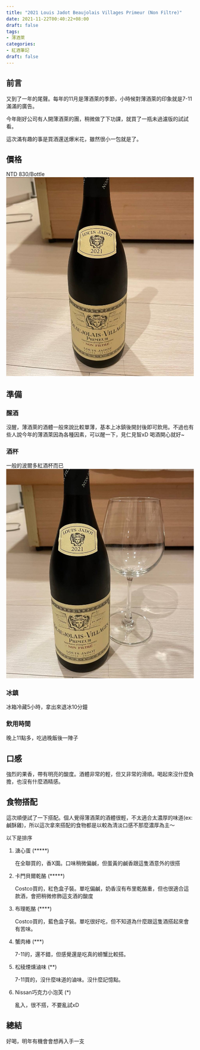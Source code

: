 ```yaml
---
title: "2021 Louis Jadot Beaujolais Villages Primeur (Non Filtre)"
date: 2021-11-22T00:40:22+08:00
draft: false
tags:
- 薄酒萊
categories:
- 紅酒筆記
draft: false
---
```


## 前言

又到了一年的尾聲。每年的11月是薄酒萊的季節，小時候對薄酒萊的印象就是7-11滿滿的廣告。

今年剛好公司有人開薄酒萊的團，稍微做了下功課，就買了一瓶未過濾版的試試看。

這次滿有趣的事是買酒還送爆米花，雖然很小一包就是了。

## 價格

NTD 830/Bottle
![wine.jpg](wine.jpg) 

## 準備

### 醒酒

沒醒，薄酒萊的酒體一般來說比較單薄，基本上冰鎮後開封後即可飲用。不過也有些人說今年的薄酒萊因為各種因素，可以醒一下，見仁見智xD 喝酒開心就好~

### 酒杯

一般的波爾多紅酒杯而已
![cup.jpg](cup.jpg) 

### 冰鎮

冰箱冷藏5小時，拿出來退冰10分鐘

### 飲用時間

晚上11點多，吃過晚飯後一陣子

## 口感

強烈的果香，帶有明亮的酸度。酒體非常的輕，但又非常的滑順。喝起來沒什麼負擔，也沒有什麼酒精感。

## 食物搭配

這次順便試了一下搭配。個人覺得薄酒萊的酒體很輕，不太適合太濃厚的味道(ex: 鹹酥雞)，所以這次拿來搭配的食物都是以較為清淡口感不那麼濃厚為主～

以下是排序

1. 溏心蛋 (*****)
    
    在全聯買的，香X園。口味稍微偏鹹，但蛋黃的鹹香跟這隻酒意外的很搭

2. 卡門貝爾乾酪 (*****)
    
    Costco買的，紅色盒子裝。單吃偏鹹，奶香沒有布里乾酪重，但也很適合這款酒，會把稍微修飾這支酒的酸度

3. 布理乾酪 (****)
    
    Costco買的，藍色盒子裝。單吃很好吃，但不知道為什麼跟這隻酒搭起來會有苦味。

4. 蟹肉棒 (***)

    7-11的，還不錯，但感覺還是吃真的螃蟹比較搭。

5. 松稜煙燻滷味 (**)

    7-11買的，沒什麼味道的滷味。沒什麼記憶點。

6. Nissan巧克力小泡芙 (*)

    亂入，很不搭，不要亂試xD

## 總結
好喝，明年有機會會想再入手一支